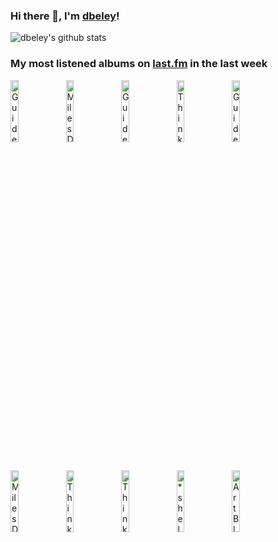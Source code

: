 ### Hi there 👋, I'm [dbeley](https://dbeley.ovh/en)!

![dbeley's github stats](https://github-readme-stats.vercel.app/api?username=dbeley)

### My most listened albums on [last.fm](https://www.last.fm/user/d_beley) in the last week

[<img src='https://lastfm.freetls.fastly.net/i/u/300x300/04edc38decce18aed1b80fc9479b8044.jpg' width='16%' height='16%' alt='Guided by Voices - Alien Lanes'>](https://www.last.fm/music/guided%2bby%2bvoices/alien%2blanes)&nbsp;
[<img src='https://lastfm.freetls.fastly.net/i/u/300x300/ee584ac7b6af4c4fb622bef8a28cddce.jpg' width='16%' height='16%' alt='Miles Davis - Ascenseur pour l’échafaud'>](https://www.last.fm/music/miles%2bdavis/ascenseur%2bpour%2bl%25e2%2580%2599%25c3%25a9chafaud)&nbsp;
[<img src='https://lastfm.freetls.fastly.net/i/u/300x300/bea9cd8f3c5d49bea2d22611d2911e8b.png' width='16%' height='16%' alt='Guided by Voices - Under the Bushes Under the Stars'>](https://www.last.fm/music/guided%2bby%2bvoices/under%2bthe%2bbushes%2bunder%2bthe%2bstars)&nbsp;
[<img src='https://lastfm.freetls.fastly.net/i/u/300x300/e3839da0c921413eac29017a07811dff.png' width='16%' height='16%' alt='Thinking Fellers Union Local 282 - Lovelyville'>](https://www.last.fm/music/thinking%2bfellers%2bunion%2blocal%2b282/lovelyville)&nbsp;
[<img src='https://lastfm.freetls.fastly.net/i/u/300x300/0a8babeb0aa541bfc1183c47b9f46737.png' width='16%' height='16%' alt='Guided by Voices - Bee Thousand'>](https://www.last.fm/music/guided%2bby%2bvoices/bee%2bthousand)&nbsp;
<br>
[<img src='https://lastfm.freetls.fastly.net/i/u/300x300/7cfac88e79b4a41e5bbb1c04417f173b.jpg' width='16%' height='16%' alt='Miles Davis - Round About Midnight'>](https://www.last.fm/music/miles%2bdavis/%2527round%2babout%2bmidnight)&nbsp;
[<img src='https://lastfm.freetls.fastly.net/i/u/300x300/020a215399f01d733977aae544f1c6a6.jpg' width='16%' height='16%' alt='Thinking Fellers Union Local 282 - I Hope It Lands'>](https://www.last.fm/music/thinking%2bfellers%2bunion%2blocal%2b282/i%2bhope%2bit%2blands)&nbsp;
[<img src='https://lastfm.freetls.fastly.net/i/u/300x300/3ce491e574772f1fe97a004f971175a4.jpg' width='16%' height='16%' alt='Thinking Fellers Union Local 282 - Strangers From the Universe'>](https://www.last.fm/music/thinking%2bfellers%2bunion%2blocal%2b282/strangers%2bfrom%2bthe%2buniverse)&nbsp;
[<img src='https://lastfm.freetls.fastly.net/i/u/300x300/31882803459c40549d7c419d2fcb5bec.jpg' width='16%' height='16%' alt='*shels - Plains of the Purple Buffalo'>](https://www.last.fm/music/%252ashels/plains%2bof%2bthe%2bpurple%2bbuffalo)&nbsp;
[<img src='https://lastfm.freetls.fastly.net/i/u/300x300/f4e2c03514e6fee224cc0894a20b0575.jpg' width='16%' height='16%' alt='Art Blakey & The Jazz Messengers - The Jazz Messengers'>](https://www.last.fm/music/art%2bblakey%2b%2526%2bthe%2bjazz%2bmessengers/the%2bjazz%2bmessengers)&nbsp;
<br>
